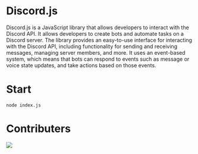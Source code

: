 # Discord.js

Discord.js is a JavaScript library that allows developers to interact with the Discord API. It allows developers to create bots and automate tasks on a Discord server. The library provides an easy-to-use interface for interacting with the Discord API, including functionality for sending and receiving messages, managing server members, and more. It uses an event-based system, which means that bots can respond to events such as message or voice state updates, and take actions based on those events.


# Start

```
node index.js
```

# Contributers

<a href="https://github.com/nanduwastaken/Walnut-Discord-Bot/graphs/contributors">
  
  <img src="https://contrib.rocks/image?repo=nanduwastaken/Walnut-Discord-Bot" />
  
</a>
